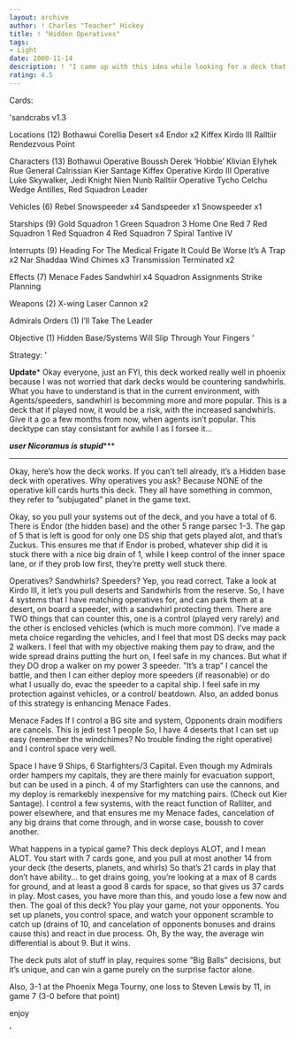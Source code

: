 ```yaml
---
layout: archive
author: ! Charles "Teacher" Hickey
title: ! "Hidden Operatives"
tags:
- Light
date: 2000-11-14
description: ! "I came up with this idea while looking for a deck that has a chance at any game.	It get’s large drain going and has good drain reduction.  Went 3-1 at Phoenix Mega Tourny"
rating: 4.5
---
```

Cards: 

'sandcrabs v1.3

Locations (12)
Bothawui
Corellia
Desert	x4
Endor  x2
Kiffex
Kirdo III
Ralltiir
Rendezvous Point

Characters (13)
Bothawui Operative
Boussh
Derek ’Hobbie’ Klivian
Elyhek Rue
General Calrissian
Kier Santage
Kiffex Operative
Kirdo III Operative
Luke Skywalker, Jedi Knight
Nien Nunb
Ralltiir Operative
Tycho Celchu
Wedge Antilles, Red Squadron Leader

Vehicles (6)
Rebel Snowspeeder  x4
Sandspeeder  x1
Snowspeeder  x1

Starships (9)
Gold Squadron 1
Green Squadron 3
Home One
Red 7
Red Squadron 1
Red Squadron 4
Red Squadron 7
Spiral
Tantive IV

Interrupts (9)
Heading For The Medical Frigate
It Could Be Worse
It’s A Trap  x2
Nar Shaddaa Wind Chimes  x3
Transmission Terminated  x2

Effects (7)
Menace Fades
Sandwhirl  x4
Squadron Assignments
Strike Planning

Weapons (2)
X-wing Laser Cannon  x2

Admirals Orders (1)
I’ll Take The Leader

Objective (1)
Hidden Base/Systems Will Slip Through Your Fingers
'

Strategy: '

****Update*****
Okay everyone, just an FYI, this deck worked really well in phoenix because I was not worried that dark decks would be countering sandwhirls.  What you have to understand is that in the current environment, with Agents/speeders, sandwhirl is becomming more and more popular.  This is a deck that if played now, it would be a risk, with the increased sandwhirls.  Give it a go a few months from now, when agents isn’t popular.  This decktype can stay consistant for awhile I as I forsee it...

***user Nicoramus is stupid******


*************

Okay, here’s how the deck works.	If you can’t tell already, it’s a Hidden base deck with operatives.  Why operatives you ask?  Because NONE of the operative kill cards hurts this deck.  They all have something in common, they refer to ”subjugated” planet in the game text.

Okay, so you pull your systems out of the deck, and you have a total of 6.  There is Endor (the hidden base) and the other 5 range parsec 1-3.	The gap of 5 that is left is good for only one DS ship that gets played alot, and that’s Zuckus.	This ensures me that if Endor is probed, whatever ship did it is stuck there with a nice big drain of 1, while I keep control of the inner space lane, or if they prob low first, they’re pretty well stuck there.

Operatives?  Sandwhirls?  Speeders?  Yep, you read correct.  Take a look at Kirdo III, it let’s you pull deserts and Sandwhirls from the reserve.  So, I have 4 systems that I have matching operatives for, and can park them at a desert, on board a speeder, with a sandwhirl protecting them.  There are TWO things that can counter this, one is a control (played very rarely) and the other is enclosed vehicles (which is much more common).  I’ve made a meta choice regarding the vehicles, and I feel that most DS decks may pack 2 walkers.  I feel that with my objective making them pay to draw, and the wide spread drains putting the hurt on, I feel safe in my chances.	But what if they DO drop a walker on my power 3 speeder.  ”It’s a trap”  I cancel the battle, and then I can either deploy more speeders (if reasonable) or do what I usually do, evac the speeder to a capital ship.  I feel safe in my protection against vehicles, or a control/ beatdown.  Also, an added bonus of this strategy is enhancing Menace Fades.

Menace Fades  If I control a BG site and system, Opponents drain modifiers are cancels.  This is jedi test 1 people  So, I have 4 deserts that I can set up easy (remember the windchimes?  No trouble finding the right operative) and I control space very well.

Space	I have 9 Ships, 6 Starfighters/3 Capital.  Even though my Admirals order hampers my capitals, they are there mainly for evacuation support, but can be used in a pinch.  4 of my Starfighters can use the cannons, and my deploy is remarkebly inexpensive for my matching pairs.  (Check out Kier Santage).  I control a few systems, with the react function of Ralliter, and power elsewhere, and that ensures me my Menace fades, cancelation of any big drains that come through, and in worse case, boussh to cover another.

What happens in a typical game?
This deck deploys ALOT, and I mean ALOT.  You start with 7 cards gone, and you pull at most another 14 from your deck (the deserts, planets, and whirls)  So that’s 21 cards in play that don’t have ability... to get drains going, you’re looking at a max of 8 cards for ground, and at least a good 8 cards for space, so that gives us 37 cards in play.  Most cases, you have more than this, and youdo lose a few now and then.
The goal of this deck?	You play your game, not your opponents.  You set up planets, you control space, and watch your opponent scramble to catch up (drains of 10, and cancelation of opponents bonuses and drains cause this) and react in due process.  Oh, By the way, the average win differential is about 9.  But it wins.

The deck puts alot of stuff in play, requires some ”Big Balls” decisions, but it’s unique, and can win a game purely on the surprise factor alone.

Also, 3-1 at the Phoenix Mega Tourny, one loss to Steven Lewis by 11, in game 7 (3-0 before that point)

enjoy

'